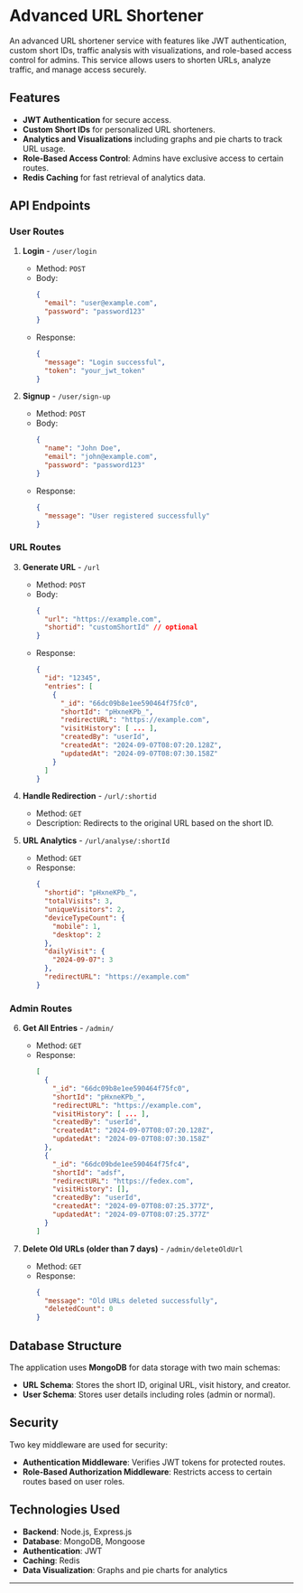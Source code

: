 # Advanced URL Shortener

An advanced URL shortener service with features like JWT authentication, custom short IDs, traffic analysis with visualizations, and role-based access control for admins. This service allows users to shorten URLs, analyze traffic, and manage access securely.

## Features
- **JWT Authentication** for secure access.
- **Custom Short IDs** for personalized URL shorteners.
- **Analytics and Visualizations** including graphs and pie charts to track URL usage.
- **Role-Based Access Control**: Admins have exclusive access to certain routes.
- **Redis Caching** for fast retrieval of analytics data.

## API Endpoints

### User Routes

1. **Login** - `/user/login`
   - Method: `POST`
   - Body:  
     ```json
     { 
       "email": "user@example.com", 
       "password": "password123" 
     }
     ```
   - Response:  
     ```json
     {
       "message": "Login successful",
       "token": "your_jwt_token"
     }
     ```

2. **Signup** - `/user/sign-up`
   - Method: `POST`
   - Body:  
     ```json
     { 
       "name": "John Doe", 
       "email": "john@example.com", 
       "password": "password123" 
     }
     ```
   - Response:  
     ```json
     {
       "message": "User registered successfully"
     }
     ```

### URL Routes

3. **Generate URL** - `/url`
   - Method: `POST`
   - Body:  
     ```json
     {
       "url": "https://example.com",
       "shortid": "customShortId" // optional
     }
     ```
   - Response:  
     ```json
     {
       "id": "12345",
       "entries": [
         {
           "_id": "66dc09b8e1ee590464f75fc0",
           "shortId": "pHxneKPb_",
           "redirectURL": "https://example.com",
           "visitHistory": [ ... ],
           "createdBy": "userId",
           "createdAt": "2024-09-07T08:07:20.128Z",
           "updatedAt": "2024-09-07T08:07:30.158Z"
         }
       ]
     }
     ```

4. **Handle Redirection** - `/url/:shortid`
   - Method: `GET`
   - Description: Redirects to the original URL based on the short ID.

5. **URL Analytics** - `/url/analyse/:shortId`
   - Method: `GET`
   - Response:  
     ```json
     {
       "shortid": "pHxneKPb_",
       "totalVisits": 3,
       "uniqueVisitors": 2,
       "deviceTypeCount": {
         "mobile": 1,
         "desktop": 2
       },
       "dailyVisit": {
         "2024-09-07": 3
       },
       "redirectURL": "https://example.com"
     }
     ```

### Admin Routes

6. **Get All Entries** - `/admin/`
   - Method: `GET`
   - Response:  
     ```json
     [
       {
         "_id": "66dc09b8e1ee590464f75fc0",
         "shortId": "pHxneKPb_",
         "redirectURL": "https://example.com",
         "visitHistory": [ ... ],
         "createdBy": "userId",
         "createdAt": "2024-09-07T08:07:20.128Z",
         "updatedAt": "2024-09-07T08:07:30.158Z"
       },
       {
         "_id": "66dc09bde1ee590464f75fc4",
         "shortId": "adsf",
         "redirectURL": "https://fedex.com",
         "visitHistory": [],
         "createdBy": "userId",
         "createdAt": "2024-09-07T08:07:25.377Z",
         "updatedAt": "2024-09-07T08:07:25.377Z"
       }
     ]
     ```

7. **Delete Old URLs (older than 7 days)** - `/admin/deleteOldUrl`
   - Method: `GET`
   - Response:  
     ```json
     {
       "message": "Old URLs deleted successfully",
       "deletedCount": 0
     }
     ```

## Database Structure

The application uses **MongoDB** for data storage with two main schemas:
- **URL Schema**: Stores the short ID, original URL, visit history, and creator.
- **User Schema**: Stores user details including roles (admin or normal).

## Security

Two key middleware are used for security:
- **Authentication Middleware**: Verifies JWT tokens for protected routes.
- **Role-Based Authorization Middleware**: Restricts access to certain routes based on user roles.

## Technologies Used
- **Backend**: Node.js, Express.js
- **Database**: MongoDB, Mongoose
- **Authentication**: JWT
- **Caching**: Redis
- **Data Visualization**: Graphs and pie charts for analytics

---
